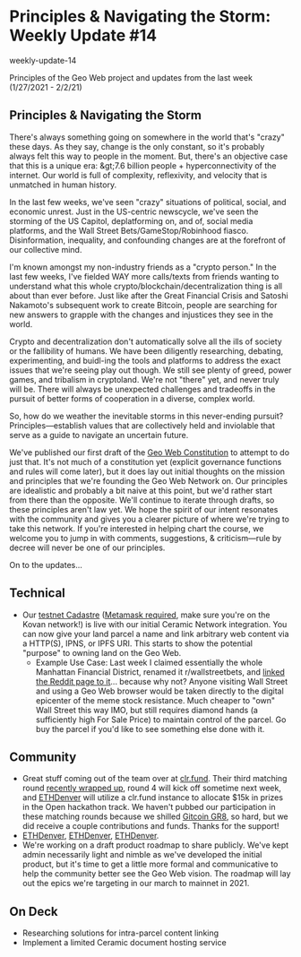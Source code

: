 # Principles &amp; Navigating the Storm: Weekly Update #14

weekly-update-14

Principles of the Geo Web project and updates from the last week (1/27/2021 - 2/2/21)

## Principles &amp; Navigating the Storm

There&#39;s always something going on somewhere in the world that&#39;s &quot;crazy&quot; these days. As they say, change is the only constant, so it&#39;s probably always felt this way to people in the moment. But, there&#39;s an objective case that this is a unique era: \&gt;7.6 billion people + hyperconnectivity of the internet. Our world is full of complexity, reflexivity, and velocity that is unmatched in human history.

In the last few weeks, we&#39;ve seen &quot;crazy&quot; situations of political, social, and economic unrest. Just in the US-centric newscycle, we&#39;ve seen the storming of the US Capitol, deplatforming on, and of, social media platforms, and the Wall Street Bets/GameStop/Robinhood fiasco. Disinformation, inequality, and confounding changes are at the forefront of our collective mind.

I&#39;m known amongst my non-industry friends as a &quot;crypto person.&quot; In the last few weeks, I&#39;ve fielded WAY more calls/texts from friends wanting to understand what this whole crypto/blockchain/decentralization thing is all about than ever before. Just like after the Great Financial Crisis and Satoshi Nakamoto&#39;s subsequent work to create Bitcoin, people are searching for new answers to grapple with the changes and injustices they see in the world.

Crypto and decentralization don&#39;t automatically solve all the ills of society or the fallibility of humans. We have been diligently researching, debating, experimenting, and buidl-ing the tools and platforms to address the exact issues that we&#39;re seeing play out though. We still see plenty of greed, power games, and tribalism in cryptoland. We&#39;re not &quot;there&quot; yet, and never truly will be. There will always be unexpected challenges and tradeoffs in the pursuit of better forms of cooperation in a diverse, complex world.

So, how do we weather the inevitable storms in this never-ending pursuit? Principles—establish values that are collectively held and inviolable that serve as a guide to navigate an uncertain future.

We&#39;ve published our first draft of the [Geo Web Constitution](https://github.com/Geo-Web-Project/governance/blob/main/DRAFT_Constitution.md) to attempt to do just that. It&#39;s not much of a constitution yet (explicit governance functions and rules will come later), but it does lay out initial thoughts on the mission and principles that we&#39;re founding the Geo Web Network on. Our principles are idealistic and probably a bit naive at this point, but we&#39;d rather start from there than the opposite. We&#39;ll continue to iterate through drafts, so these principles aren&#39;t law yet. We hope the spirit of our intent resonates with the community and gives you a clearer picture of where we&#39;re trying to take this network. If you&#39;re interested in helping chart the course, we welcome you to jump in with comments, suggestions, &amp; criticism—rule by decree will never be one of our principles.

On to the updates...

## Technical

- Our [testnet Cadastre](https://geoweb.eth.link/) ([Metamask required](https://metamask.io/download.html), make sure you&#39;re on the Kovan network!) is live with our initial Ceramic Network integration. You can now give your land parcel a name and link arbitrary web content via a HTTP(S), IPNS, or IPFS URI. This starts to show the potential &quot;purpose&quot; to owning land on the Geo Web.
  - Example Use Case: Last week I claimed essentially the whole Manhattan Financial District, renamed it r/wallstreetbets, and [linked the Reddit page to it](https://www.reddit.com/r/wallstreetbets/)... because why not? Anyone visiting Wall Street and using a Geo Web browser would be taken directly to the digital epicenter of the meme stock resistance. Much cheaper to &quot;own&quot; Wall Street this way IMO, but still requires diamond hands (a sufficiently high For Sale Price) to maintain control of the parcel. Go buy the parcel if you&#39;d like to see something else done with it.

## Community

- Great stuff coming out of the team over at [clr.fund](https://clr.fund/). Their third matching round [recently wrapped up](https://blog.clr.fund/round-3-review/), round 4 will kick off sometime next week, and [ETHDenver](https://www.ethdenver.com/) will utilize a clr.fund instance to allocate $15k in prizes in the Open hackathon track. We haven&#39;t pubbed our participation in these matching rounds because we shilled [Gitcoin GR8](https://gitcoin.co/grants/1403/the-geo-web), so hard, but we did receive a couple contributions and funds. Thanks for the support!
- [ETHDenver](https://www.ethdenver.com/schedule), [ETHDenver](https://www.ethdenver.com/apply), [ETHDenver](https://twitter.com/EthereumDenver).
- We&#39;re working on a draft product roadmap to share publicly. We&#39;ve kept admin necessarily light and nimble as we&#39;ve developed the initial product, but it&#39;s time to get a little more formal and communicative to help the community better see the Geo Web vision. The roadmap will lay out the epics we&#39;re targeting in our march to mainnet in 2021.

## On Deck

- Researching solutions for intra-parcel content linking
- Implement a limited Ceramic document hosting service
